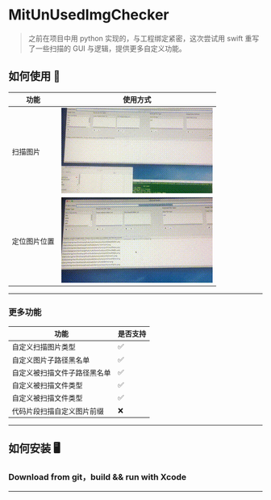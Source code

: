 # MitUnUsedImgChecker
> 之前在项目中用 python 实现的，与工程绑定紧密，这次尝试用 swift 重写了一些扫描的 GUI 与逻辑，提供更多自定义功能。

## 如何使用 🚀
| 功能 | 使用方式 |
| --- |  --- |
| 扫描图片 | ![](./Resources/mv11.gif)|
| 定位图片位置 | ![](./Resources/mv22.gif)|

---

### 更多功能
| 功能  | 是否支持 |
| --- |  --- |
| 自定义扫描图片类型   | ✅ |
| 自定义图片子路径黑名单   | ✅ |
| 自定义被扫描文件子路径黑名单   | ✅ |
| 自定义被扫描文件类型   | ✅ |
| 自定义被扫描文件类型   | ✅ |
| 代码片段扫描自定义图片前缀  | ❌ |

---

## 如何安装 🖥
### Download from git，build && run with Xcode 


---
